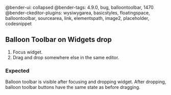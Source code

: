 @bender-ui: collapsed
@bender-tags: 4.9.0, bug, balloontoolbar, 1470
@bender-ckeditor-plugins: wysiwygarea, basicstyles, floatingspace, balloontoolbar, sourcearea, link, elementspath, image2, placeholder, codesnippet

## Balloon Toolbar on Widgets drop

1. Focus widget.
2. Drag and drop somewhere else in the same editor.

### Expected

Balloon toolbar is visible after focusing and dropping widget. After dropping, balloon toolbar buttons have the same state as before dragging.
